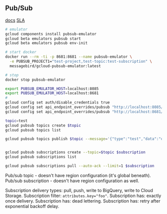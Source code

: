 Pub/Sub
-

[docs](https://cloud.google.com/pubsub/docs/overview)
[SLA](https://cloud.google.com/pubsub/sla)

````sh
# emulator
gcloud components install pubsub-emulator
gcloud beta emulators pubsub start
gcloud beta emulators pubsub env-init

# start docker
docker run --rm -ti -p 8681:8681 --name pubsub-emulator \
  -e PUBSUB_PROJECT1="test-project,test-topic:test-subscription" \
  messagebird/gcloud-pubsub-emulator:latest

# stop
docker stop pubsub-emulator

export PUBSUB_EMULATOR_HOST=localhost:8085
export PUBSUB_EMULATOR_HOST=localhost:8681
#
gcloud config set auth/disable_credentials true
gcloud config set api_endpoint_overrides/pubsub "http://localhost:8085/"
gcloud config set api_endpoint_overrides/pubsub "http://localhost:8681/"

````

````sh
topic=test
gcloud pubsub topics create $topic
gcloud pubsub topics list

gcloud pubsub topics publish $topic --message='{"type":"test","data":"ok"}'


gcloud pubsub subscriptions create --topic=$topic $subscription
gcloud pubsub subscriptions list

gcloud pubsub subscriptions pull --auto-ack --limit=1 $subscription
````

Pub/sub topic - doesn't have region configuration (it's global beneath).
Pub/sub subscription - doesn't have region configuration as well.

Subscription delivery types: pull, push, write to BigQuery, write to Cloud Storage.
Subscription filter: `attributes.key="foo"`.
Subscription has: exactly once delivery.
Subscription has: dead lettering.
Subscription has: retry after exponential backoff delay.
